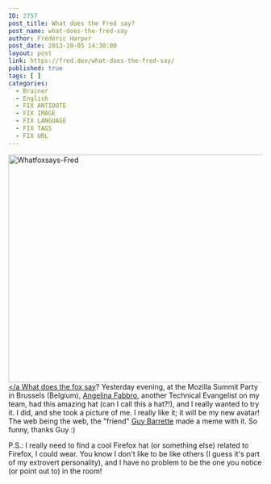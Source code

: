 ```yaml
---
ID: 2757
post_title: What does the Fred say?
post_name: what-does-the-fred-say
author: Frédéric Harper
post_date: 2013-10-05 14:30:00
layout: post
link: https://fred.dev/what-does-the-fred-say/
published: true
tags: [ ]
categories:
  - Brainer
  - English
  - FIX ANTIDOTE
  - FIX IMAGE
  - FIX LANGUAGE
  - FIX TAGS
  - FIX URL
---
```

<a href="http://fred.dev/wp-content/uploads/2013/10/Whatfoxsays-Fred.jpg"><img alt="Whatfoxsays-Fred" src="http://fred.dev/wp-content/uploads/2013/10/Whatfoxsays-Fred.jpg" width="600" height="452"/></a <a title="What does the fox say?" href="http://fred.dev/fox-say/"> What does the fox say</a>? Yesterday evening, at the Mozilla Summit Party in Brussels (Belgium), <a href="https://t.co/HnxcHGg9uc" target="_blank" rel="noopener noreferrer">Angelina Fabbro</a>, another Technical Evangelist on my team, had this amazing hat (can I call this a hat?!), and I really wanted to try it. I did, and she took a picture of me. I really like it; it will be my new avatar! The web being the web, the "friend" <a href="https://blog.guybarrette.com/" target="_blank" rel="noopener noreferrer">Guy Barrette</a> made a meme with it. So funny, thanks Guy :)<p>P.S.: I really need to find a cool Firefox hat (or something else) related to Firefox, I could wear. You know I don't like to be like others (I guess it's part of my extrovert personality), and I have no problem to be the one you notice (or point out to) in the room!</p> 